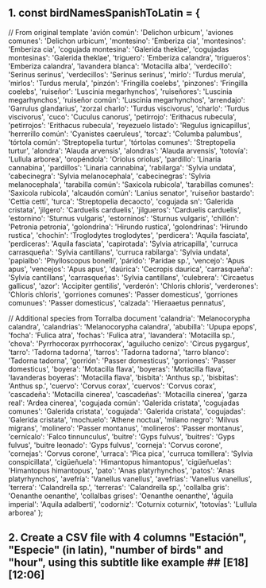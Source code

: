 ## 1. const birdNamesSpanishToLatin = {
  // From original template
  'avión común': 'Delichon urbicum',
  'aviones comunes': 'Delichon urbicum',
  'montesino': 'Emberiza cia',
  'montesinos': 'Emberiza cia',
  'cogujada montesina': 'Galerida theklae',
  'cogujadas montesinas': 'Galerida theklae',
  'triguero': 'Emberiza calandra',
  'trigueros': 'Emberiza calandra',
  'lavandera blanca': 'Motacilla alba',
  'verdecillo': 'Serinus serinus',
  'verdecillos': 'Serinus serinus',
  'mirlo': 'Turdus merula',
  'mirlos': 'Turdus merula',
  'pinzón': 'Fringilla coelebs',
  'pinzones': 'Fringilla coelebs',
  'ruiseñor': 'Luscinia megarhynchos',
  'ruiseñores': 'Luscinia megarhynchos',
  'ruiseñor común': 'Luscinia megarhynchos',
  'arrendajo': 'Garrulus glandarius',
  'zorzal charlo': 'Turdus viscivorus',
  'charlo': 'Turdus viscivorus',
  'cuco': 'Cuculus canorus',
  'petirrojo': 'Erithacus rubecula',
  'petirrojos': 'Erithacus rubecula',
  'reyezuelo listado': 'Regulus ignicapillus',
  'herrerillo común': 'Cyanistes caeruleus',
  'torcaz': 'Columba palumbus',
  'tórtola común': 'Streptopelia turtur',
  'tórtolas comunes': 'Streptopelia turtur',
  'alondra': 'Alauda arvensis',
  'alondras': 'Alauda arvensis',
  'totovía': 'Lullula arborea',
  'oropéndola': 'Oriolus oriolus',
  'pardillo': 'Linaria cannabina',
  'pardillos': 'Linaria cannabina',
  'rabilarga': 'Sylvia undata',
  'cabecinegra': 'Sylvia melanocephala',
  'cabecinegras': 'Sylvia melanocephala',
  'tarabilla común': 'Saxicola rubicola',
  'tarabillas comunes': 'Saxicola rubicola',
  'alcaudón común': 'Lanius senator',
  'ruiseñor bastardo': 'Cettia cetti',
  'turca': 'Streptopelia decaocto',
  'cogujada sn': 'Galerida cristata',
  'jilgero': 'Carduelis carduelis',
  'jilgueros': 'Carduelis carduelis',
  'estornino': 'Sturnus vulgaris',
  'estorninos': 'Sturnus vulgaris',
  'chillón': 'Petronia petronia',
  'golondrina': 'Hirundo rustica',
  'golondrinas': 'Hirundo rustica',
  'chochín': 'Troglodytes troglodytes',
  'perdicera': 'Aquila fasciata',
  'perdiceras': 'Aquila fasciata',
  'capirotada': 'Sylvia atricapilla',
  'curruca carrasqueña': 'Sylvia cantillans',
  'curruca rabilarga': 'Sylvia undata',
  'papialbo': 'Phylloscopus bonelli',
  'párido': 'Paridae sp.',
  'vencejo': 'Apus apus',
  'vencejos': 'Apus apus',
  'daúrica': 'Cecropis daurica',
  'carrasqueña': 'Sylvia cantillans',
  'carrasqueñas': 'Sylvia cantillans',
  'culebrera': 'Circaetus gallicus',
  'azor': 'Accipiter gentilis',
  'verderón': 'Chloris chloris',
  'verderones': 'Chloris chloris',
  'gorriones comunes': 'Passer domesticus',
  'gorriones comunues': 'Passer domesticus',
  'calzada': 'Hieraaetus pennatus',
  
  // Additional species from Torralba document
  'calandria': 'Melanocorypha calandra',
  'calandrias': 'Melanocorypha calandra',
  'abubilla': 'Upupa epops',
  'focha': 'Fulica atra',
  'fochas': 'Fulica atra',
  'lavandera': 'Motacilla sp.',
  'chova': 'Pyrrhocorax pyrrhocorax',
  'aguilucho cenizo': 'Circus pygargus',
  'tarro': 'Tadorna tadorna',
  'tarros': 'Tadorna tadorna',
  'tarro blanco': 'Tadorna tadorna',
  'gorrión': 'Passer domesticus',
  'gorriones': 'Passer domesticus',
  'boyera': 'Motacilla flava',
  'boyeras': 'Motacilla flava',
  'lavanderas boyeras': 'Motacilla flava',
  'bisbita': 'Anthus sp.',
  'bisbitas': 'Anthus sp.',
  'cuervo': 'Corvus corax',
  'cuervos': 'Corvus corax',
  'cascadeña': 'Motacilla cinerea',
  'cascadeñas': 'Motacilla cinerea',
  'garza real': 'Ardea cinerea',
  'cogujada común': 'Galerida cristata',
  'cogujadas comunes': 'Galerida cristata',
  'cogujada': 'Galerida cristata',
  'cogujadas': 'Galerida cristata',
  'mochuelo': 'Athene noctua',
  'milano negro': 'Milvus migrans',
  'molinero': 'Passer montanus',
  'molineros': 'Passer montanus',
  'cernícalo': 'Falco tinnunculus',
  'buitre': 'Gyps fulvus',
  'buitres': 'Gyps fulvus',
  'buitre leonado': 'Gyps fulvus',
  'corneja': 'Corvus corone',
  'cornejas': 'Corvus corone',
  'urraca': 'Pica pica',
  'curruca tomillera': 'Sylvia conspicillata',
  'cigüeñuela': 'Himantopus himantopus',
  'cigüeñuelas': 'Himantopus himantopus',
  'pato': 'Anas platyrhynchos',
  'patos': 'Anas platyrhynchos',
  'avefría': 'Vanellus vanellus',
  'avefrías': 'Vanellus vanellus',
  'terrera': 'Calandrella sp.',
  'terreras': 'Calandrella sp.',
  'collalba gris': 'Oenanthe oenanthe',
  'collalbas grises': 'Oenanthe oenanthe',
  'águila imperial': 'Aquila adalberti',
  'codorniz': 'Coturnix coturnix',
  'totovías': 'Lullula arborea'
};

## 2. Create a CSV file  with 4 columns "Estación", "Especie" (in latin), "number of birds" and "hour", using  this subtitle like example ## [E18][12:06]

